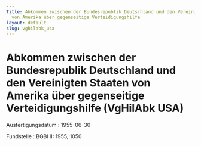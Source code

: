 ```yaml
---
Title: Abkommen zwischen der Bundesrepublik Deutschland und den Vereinigten Staaten
  von Amerika über gegenseitige Verteidigungshilfe
layout: default
slug: vghilabk_usa
---
```


# Abkommen zwischen der Bundesrepublik Deutschland und den Vereinigten Staaten von Amerika über gegenseitige Verteidigungshilfe (VgHilAbk USA)

Ausfertigungsdatum
:   1955-06-30

Fundstelle
:   BGBl II: 1955, 1050

